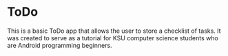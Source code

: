# ToDo

This is a basic ToDo app that allows the user to store a checklist of tasks.  It was created to serve as a tutorial for KSU computer
science students who are Android programming beginners.
